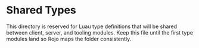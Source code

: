 # Shared Types

This directory is reserved for Luau type definitions that will be shared between client, server, and tooling modules. Keep this file until the first type modules land so Rojo maps the folder consistently.
